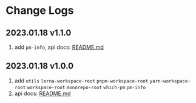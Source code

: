 # Change Logs

## 2023.01.18 v1.1.0

1. add `pm-info`, api docs: [README.md](https://github.com/saqqdy/node-kit/tree/master/packages/pm-info#readme)

## 2023.01.18 v1.0.0

1. add `utils` `lerna-workspace-root` `pnpm-workspace-root` `yarn-workspace-root` `workspace-root` `monorepo-root` `which-pm` `pm-info`
2. api docs: [README.md](./README.md)
